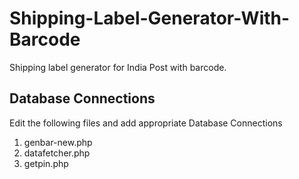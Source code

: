 # Shipping-Label-Generator-With-Barcode
Shipping label generator for India Post with barcode.

## Database Connections
Edit the following files and add appropriate Database Connections
1. genbar-new.php
2. datafetcher.php
3. getpin.php
